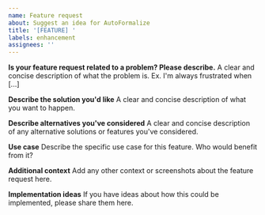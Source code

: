 ```yaml
---
name: Feature request
about: Suggest an idea for AutoFormalize
title: '[FEATURE] '
labels: enhancement
assignees: ''
---
```


**Is your feature request related to a problem? Please describe.**
A clear and concise description of what the problem is. Ex. I'm always frustrated when [...]

**Describe the solution you'd like**
A clear and concise description of what you want to happen.

**Describe alternatives you've considered**
A clear and concise description of any alternative solutions or features you've considered.

**Use case**
Describe the specific use case for this feature. Who would benefit from it?

**Additional context**
Add any other context or screenshots about the feature request here.

**Implementation ideas**
If you have ideas about how this could be implemented, please share them here.
